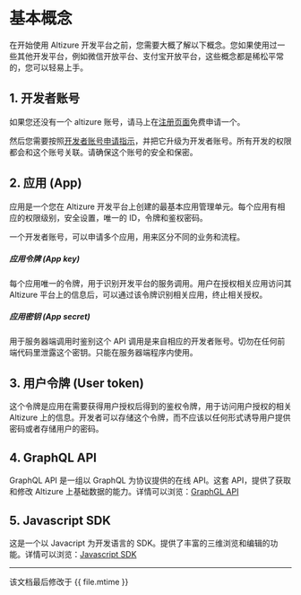 # 基本概念

在开始使用 Altizure 开发平台之前，您需要大概了解以下概念。您如果使用过一些其他开发平台，例如微信开放平台、支付宝开放平台，这些概念都是稀松平常的，您可以轻易上手。

## 1. 开发者账号

如果您还没有一个 altizure 账号，请马上在[注册页面](https://www.altizure.cn/signup/china?lang=zh-cn)免费申请一个。

然后您需要按照[开发者账号申请指示](dev-account.md)，并把它升级为开发者账号。所有开发的权限都会和这个账号关联。请确保这个账号的安全和保密。


## 2. 应用 (App)

应用是一个您在 Altizure 开发平台上创建的最基本应用管理单元。每个应用有相应的权限级别，安全设置，唯一的 ID，令牌和鉴权密码。

一个开发者账号，可以申请多个应用，用来区分不同的业务和流程。

##### 应用令牌 (App key)

每个应用唯一的令牌，用于识别开发平台的服务调用。用户在授权相关应用访问其 Altizure 平台上的信息后，可以通过该令牌识别相关应用，终止相关授权。

##### 应用密钥 (App secret)

用于服务器端调用时鉴别这个 API 调用是来自相应的开发者账号。切勿在任何前端代码里泄露这个密钥。只能在服务器端程序内使用。


## 3. 用户令牌 (User token)

这个令牌是应用在需要获得用户授权后得到的鉴权令牌，用于访问用户授权的相关 Altizure 上的信息。开发者可以存储这个令牌，而不应该以任何形式诱导用户提供密码或者存储用户的密码。


## 4. GraphQL API

GraphQL API 是一组以 GraphQL 为协议提供的在线 API。这套 API，提供了获取和修改 Altizure 上基础数据的能力。详情可以浏览：[GraphGL API](api.md)

## 5. Javascript SDK

这是一个以 Javacript 为开发语言的 SDK。提供了丰富的三维浏览和编辑的功能。详情可以浏览：[Javascript SDK](jssdk.md)

---

该文档最后修改于 {{ file.mtime }}
